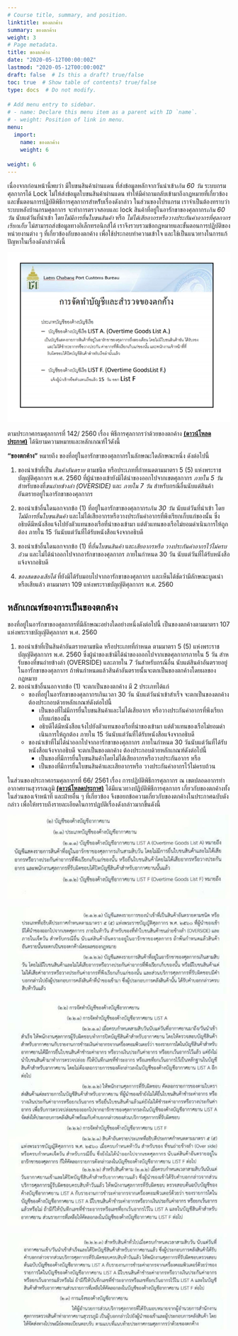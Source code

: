 ```yaml
---
# Course title, summary, and position.
linktitle: ของตกค้าง
summary: ของตกค้าง
weight: 3
# Page metadata.
title: ของตกค้าง
date: "2020-05-12T00:00:00Z"
lastmod: "2020-05-12T00:00:00Z"
draft: false  # Is this a draft? true/false
toc: true  # Show table of contents? true/false
type: docs  # Do not modify.

# Add menu entry to sidebar.
# - name: Declare this menu item as a parent with ID `name`.
# - weight: Position of link in menu.
menu:
  import:
    name: ของตกค้าง  
    weight: 6

weight: 6
---
```


เนื่องจากก่อนหน้านี้พบว่า มีใบขนสินค้าผ่านแดน ที่ส่งข้อมูลหลักจากวันนำเข้า*เกิน 60 วัน* ระบบกรมศุลกากรได้ Lock ไม่ให้ส่งข้อมูลใบขนสินค้าผ่านแดน ทำให้มีคำถามกลับเข้ามาถึงกฎหมายที่เกี่ยวข้อง และขั้นตอนการปฏิบัติพิธีการศุลกากรสำหร้ับเรื่องดังกล่าว ในส่วนของโปรแกรม เราจำเป็นต้องทราบว่าระบบหลังบ้านกรมศุลกากร จะทำการตรวจสอบและ lock สินค้าที่อยู่ในอารักขาของศุลกากร*เกิน 60 วัน* นับแต่วันที่นําเข้า โดย*ไม่มีการยื่นใบขนสินค้า* หรือ *ไม่ได้เสียอากรหรือวางประกันค่าอากรที่ศุลกากรเรียกเก็บ* ไม่สามารถส่งข้อมูลทางอิเล็กทรอนิกส์ได้ เราจึงรวบรวมข้อกฎหมายและขั้นตอนการปฏิบัติของหน่วยงานต่าง ๆ ที่เกี่ยวข้องกับของตกค้าง เพื่อใช้ประกอบทำความเข้าใจ และใช้เป็นแนวทางในการแก้ปัญหาในเรื่องดังกล่าวดังนี้

![](https://github.com/ecs-support/knowledge-center/raw/master/img/remainder-01.jpg)

ตามประกาศกรมศุลกากรที่ 142/ 2560 เรื่อง พิธีการศุลกากรว่าด้วยของตกค้าง [**(ดาวน์โหลดประกาศ)**](http://www.ratchakitcha.soc.go.th/DATA/PDF/2560/E/276/56.PDF) ได้นิยามความหมายและหลักเกณฑ์ไว้ดังนี้

**“ของตกค้าง”** หมายถึง ของที่อยู่ในอารักขาของศุลกากรในลักษณะใดลักษณะหนึ่ง ดังต่อไปนี้

1. ของนําเข้าที่เป็น *สินค้าอันตราย* ตามชนิด หรือประเภทที่กําหนดตามมาตรา 5 (5) แห่งพระราชบัญญัติศุลกากร พ.ศ. 2560 ที่ผู้นําของเข้ายังมิได้นําของออกไปจากเขตศุลกากร *ภายใน 5 วัน* สําหรับของที่*ขนถ่ายข้างลํา (OVERSIDE)* และ *ภายใน 7 วัน* สําหรับกรณีอื่นนับแต่สินค้าอันตรายอยู่ในอารักขาของศุลกากร

2. ของนําเข้าอื่นใดนอกจากข้อ (1) ที่อยู่ในอารักขาของศุลกากร*เกิน 30 วัน* นับแต่วันที่นําเข้า โดย*ไม่มีการยื่นใบขนสินค้า* และไม่ได้เสียอากรหรือวางประกันค่าอากรที่พึงเรียกเก็บแก่ของนั้น ซึ่งอธิบดีมีหนังสือแจ้งไปยังตัวแทนของเรือที่นําของเข้ามา แต่ตัวแทนของเรือไม่ยอมดําเนินการให้ถูกต้อง ภายใน 15 วันนับแต่วันที่ได้รับหนังสือแจ้งจากอธิบดี
3. ของนําเข้าอื่นใดนอกจากข้อ (1) ที่*ยื่นใบขนสินค้า* และ*เสียอากรหรือ วางประกันค่าอากรไว้ไม่ครบถ้วน* และไม่ได้นําออกไปจากอารักขาของศุลกากร ภายในกําหนด 30 วัน นับแต่วันที่ได้รับหนังสือแจ้งจากอธิบดี
4. *ของสดของเสียได้* ที่ยังมิได้รับมอบไปจากอารักขาของศุลกากร และเห็นได้ชัดว่ามีลักษณะบูดเน่า หรือเสียแล้ว ตามมาตรา 109 แห่งพระราชบัญญัติศุลกากร พ.ศ. 2560

## หลักเกณฑ์ของการเป็นของตกค้าง  

ของที่อยู่ในอารักขาของศุลกากรที่มีลักษณะอย่างใดอย่างหนึ่งดังต่อไปนี้ เป็นของตกค้างตามมาตรา 107 แห่งพระราชบัญญัติศุลกากร พ.ศ. 2560

1. ของนําเข้าที่เป็นสินค้าอันตรายตามชนิด หรือประเภทที่กําหนด ตามมาตรา 5 (5) แห่งพระราชบัญญัติศุลกากร พ.ศ. 2560 ซึ่งผู้นําของเข้ามิได้นําของออกไปจากเขตศุลกากรภายใน 5 วัน สําหรับของที่ขนถ่ายข้างลํา (OVERSIDE) และภายใน 7 วันสําหรับกรณีอื่น นับแต่สินค้าอันตรายอยู่ในอารักขาของศุลกากร ถ้าพ้นกําหนดแล้วสินค้าอันตรายนั้นจะตกเป็นของตกค้างโดยผลของกฎหมาย
2. ของนําเข้าอื่นนอกจากข้อ (1) จะตกเป็นของตกค้าง มี 2 ประเภทได้แก่
	-	ของที่อยู่ในอารักขาของศุลกากรเกินเวลา 30 วัน นับแต่วันนําเข้าสําเร็จ จะตกเป็นของตกค้าง ต้องประกอบด้วยหลักเกณฑ์ดังต่อไปนี้
		 - เป็นของที่ไม่มีการยื่นใบขนสินค้าและไม่ได้เสียอากร หรือวางประกันค่าอากรที่พึงเรียกเก็บแก่ของนั้น
		 - อธิบดีได้มีหนังสือแจ้งไปยังตัวแทนของเรือที่นําของเข้ามา แต่ตัวแทนของเรือไม่ยอมดําเนินการให้ถูกต้อง ภายใน 15 วันนับแต่วันที่ได้รับหนังสือแจ้งจากอธิบดี
	-	ของนําเข้าที่ไม่ได้นําออกไปจากอารักขาของศุลกากร ภายในกําหนด 30 วันนับแต่วันที่ได้รับหนังสือแจ้งจากอธิบดี จะตกเป็นของตกค้าง ต้องประกอบด้วยหลักเกณฑ์ดังต่อไปนี้
		- เป็นของที่มีการยื่นใบขนสินค้าโดยไม่ได้เสียอากรหรือวางประกันอากร หรือ
		- เป็นของที่มีการยื่นใบขนสินค้าและเสียอากรหรือ วางประกันค่าอากรไว้ไม่ครบถ้วน

ในส่วนของประกาศกรมศุลกากรที่ 66/ 2561 เรื่อง การปฏิบัติพิธีการศุลกากร ณ เขตปลอดอากรท่าอากาศยานสุวรรณภูมิ [**(ดาวน์โหลดประกาศ)**](http://www.e-customs.co.th/ECS/wp-content/uploads/2018/03/21032018-02.pdf) ได้มีแนวทางปฏิบัติพิธีการศุลกากร เกี่ยวกับของตกค้างทั้งในส่วนของเจ้าหน้าที่ และฝ่ายอื่น ๆ ที่เกี่ยวข้อง จึงขอยกข้อความเกี่ยวกับของตกค้างในประกาศฉบับดังกล่าว เพื่อให้ทราบถึงรายละเอียดในการปฏบัติเรื่องดังกล่าวมากขึ้นดังนี้

![](https://github.com/ecs-support/knowledge-center/raw/master/img/remainder-02.jpg)

![](https://github.com/ecs-support/knowledge-center/raw/master/img/remainder-03.jpg)

![](https://github.com/ecs-support/knowledge-center/raw/master/img/remainder-04.jpg)

![](https://github.com/ecs-support/knowledge-center/raw/master/img/remainder-05.jpg)
